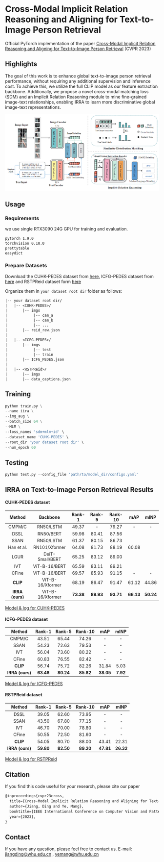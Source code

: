 # Cross-Modal Implicit Relation Reasoning and Aligning for Text-to-Image Person Retrieval

Official PyTorch implementation of the paper [Cross-Modal Implicit Relation Reasoning and Aligning for Text-to-Image Person Retrieval]() (CVPR 2023)

## Highlights

The goal of this work is to enhance global text-to-image person retrieval performance,  without requiring any additional supervision and inference cost. To achieve this, we utilize the full CLIP model as our feature extraction backbone. Additionally, we propose a novel cross-modal matching loss (SDM) and an Implicit Relation Reasoning module to mine fine-grained image-text relationships, enabling IRRA to learn more discriminative global image-text representations.

![](images/arch_overview.png)


## Usage
### Requirements
we use single RTX3090 24G GPU for training and evaluation. 
```
pytorch 1.9.0
torchvision 0.10.0
prettytable
easydict
```

### Prepare Datasets
Download the CUHK-PEDES dataset from [here](https://github.com/ShuangLI59/Person-Search-with-Natural-Language-Description), ICFG-PEDES dataset from [here](https://github.com/zifyloo/SSAN) and RSTPReid dataset form [here](https://github.com/NjtechCVLab/RSTPReid-Dataset)

Organize them in `your dataset root dir` folder as follows:
```
|-- your dataset root dir/
|   |-- <CUHK-PEDES>/
|       |-- imgs
|            |-- cam_a
|            |-- cam_b
|            |-- ...
|       |-- reid_raw.json
|
|   |-- <ICFG-PEDES>/
|       |-- imgs
|            |-- test
|            |-- train 
|       |-- ICFG_PEDES.json
|
|   |-- <RSTPReid>/
|       |-- imgs
|       |-- data_captions.json
```


## Training

```python
python train.py \
--name iira \
--img_aug \
--batch_size 64 \
--MLM \
--loss_names 'sdm+mlm+id' \
--dataset_name 'CUHK-PEDES' \
--root_dir 'your dataset root dir' \
--num_epoch 60
```

## Testing

```python
python test.py --config_file 'path/to/model_dir/configs.yaml'
```

## IRRA on Text-to-Image Person Retrieval Results
#### CUHK-PEDES dataset

|     Method      |     Backbone     |  Rank-1   |  Rank-5   |  Rank-10  |    mAP    |   mINP    |
| :-------------: | :--------------: | :-------: | :-------: | :-------: | :-------: | :-------: |
|     CMPM/C      |    RN50/LSTM     |   49.37   |     -     |   79.27   |     -     |     -     |
|      DSSL       |    RN50/BERT     |   59.98   |   80.41   |   87.56   |           |           |
|      SSAN       |    RN50/LSTM     |   61.37   |   80.15   |   86.73   |           |           |
|   Han et al.    |  RN101/Xformer   |   64.08   |   81.73   |   88.19   |   60.08   |           |
|      LGUR       | DeiT-Small/BERT  |   65.25   |   83.12   |   89.00   |           |           |
|       IVT       |  ViT-B-16/BERT   |   65.59   |   83.11   |   89.21   |           |           |
|      CFine      |  ViT-B-16/BERT   |   69.57   |   85.93   |   91.15   |     -     |     -     |
|    **CLIP**     | ViT-B-16/Xformer |   68.19   |   86.47   |   91.47   |   61.12   |   44.86   |
| **IRRA (ours)** | ViT-B-16/Xformer | **73.38** | **89.93** | **93.71** | **66.13** | **50.24** |

[Model & log for CUHK-PEDES]()

#### ICFG-PEDES dataset

|     Method      |  Rank-1   |  Rank-5   |  Rank-10  |    mAP    |   mINP   |
| :-------------: | :-------: | :-------: | :-------: | :-------: | :------: |
|     CMPM/C      |   43.51   |   65.44   |   74.26   |     -     |    -     |
|      SSAN       |   54.23   |   72.63   |   79.53   |     -     |    -     |
|       IVT       |   56.04   |   73.60   |   80.22   |     -     |    -     |
|      CFine      |   60.83   |   76.55   |   82.42   |     -     |    -     |
|    **CLIP**     |   56.74   |   75.72   |   82.26   |   31.84   |   5.03   |
| **IRRA (ours)** | **63.46** | **80.24** | **85.82** | **38.05** | **7.92** |

[Model & log for ICFG-PEDES]()

#### RSTPReid dataset

|     Method      |  Rank-1   |  Rank-5   |  Rank-10  |    mAP    |   mINP    |
| :-------------: | :-------: | :-------: | :-------: | :-------: | :-------: |
|      DSSL       |   39.05   |   62.60   |   73.95   |     -     |     -     |
|      SSAN       |   43.50   |   67.80   |   77.15   |     -     |     -     |
|       IVT       |   46.70   |   70.00   |   78.80   |     -     |     -     |
|      CFine      |   50.55   |   72.50   |   81.60   |     -     |     -     |
|    **CLIP**     |   54.05   |   80.70   |   88.00   |   43.41   |   22.31   |
| **IRRA (ours)** | **59.80** | **82.50** | **89.20** | **47.81** | **26.32** |

[Model & log for RSTPReid]()

## Citation
If you find this code useful for your research, please cite our paper

```tex
@inproceedings{cvpr23cross,
  title={Cross-Modal Implicit Relation Reasoning and Aligning for Text-to-Image Person Retrieval},
  author={Jiang, Ding and Ye, Mang},
  booktitle={IEEE International Conference on Computer Vision and Pattern Recognition (CVPR)},
  year={2023},
}
```

## Contact

If you have any question, please feel free to contact us. E-mail: [jiangding@whu.edu.cn](mailto:jiangding@whu.edu.cn) , [yemang@whu.edu.cn](mailto:yemang@whu.edu.cn)
